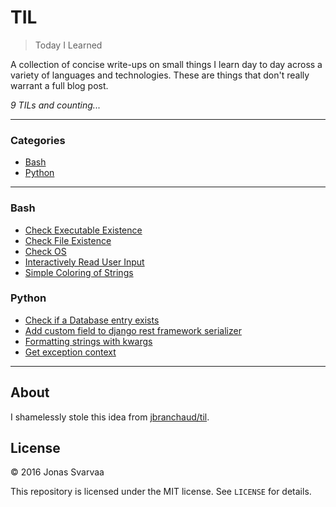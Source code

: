 # TIL

> Today I Learned

A collection of concise write-ups on small things I learn day to day across a
variety of languages and technologies. These are things that don't really
warrant a full blog post.

_9 TILs and counting..._

---

### Categories

* [Bash](#bash)
* [Python](#python)

---

### Bash

- [Check Executable Existence](bash/check_executable_existence.md)
- [Check File Existence](bash/check_file_existence.md)
- [Check OS](bash/check_os.md)
- [Interactively Read User Input](bash/read_interactive_user_input.md)
- [Simple Coloring of Strings](bash/simple_coloring_of_strings.md)

### Python

- [Check if a Database entry exists](python/django_db_entry_exists.md)
- [Add custom field to django rest framework serializer](python/django_rest_framework_custom_field.md)
- [Formatting strings with kwargs](python/formatting_strings_with_kwargs.md)
- [Get exception context](python/get_exception_context.md)


---

## About

I shamelessly stole this idea from
[jbranchaud/til](https://github.com/jbranchaud/til).

## License

&copy; 2016 Jonas Svarvaa

This repository is licensed under the MIT license. See `LICENSE` for
details.

